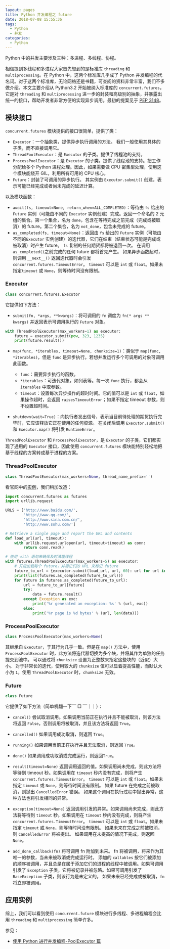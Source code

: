 ```yaml
---
layout: pages
title: Python 并发编程之 future
date: 2018-07-08 15:55:36
tags:
  - Python
  - 并发
categories:
  - Python
---
```


Python 中的并发主要涉及三种：多进程、多线程、协程。

相信提到多线程和多进程大家首先想到的是标准库 `threading` 和 `multiprocessing`。在 Python 中，这两个标准库几乎成了 Python 并发编程的代名词。对于这两个标准库，无论网络还是书籍，可查阅的资料非常丰富，我们不多做介绍。本文主要介绍从 Python3.2 开始被纳入标准库的 `concurrent.futures`，它是对 `threading` 和 `multiprocessing` 进一步的封装和高级别的抽象，并暴露出统一的接口，帮助开发者非常方便的实现异步调用。最初的提案见于 [PEP 3148](https://www.python.org/dev/peps/pep-3148/)。

<!-- more -->

## 模块接口

`concurrent.futures` 模块提供的接口很简单，提供了类：

- `Executor`：一个抽象类，提供异步执行调用的方法。 我们一般使用其具体的子类，而不直接调用它。
- `ThreadPoolExecutor`：是 `Executor` 的子类。提供了线程池的支持。
- `ProcessPoolExecutor`：是 `Executor` 的子类。提供了线程池的支持。把工作分配给多个 Python 进程处理。因此，如果需要做 CPU 密集型处理，使用这个模块能绕开 GIL，利用所有可用的 CPU 核心。
- `Future`：封装了可调用的异步执行。 其实例由 `Executor.submit()` 创建，表示可能已经完成或者尚未完成的延迟计算。

以及模块函数：

- `await(fs, timeout=None, return_when=ALL_COMPLETED)`：等待由 `fs` 给出的 `Future` 实例（可能由不同的 `Executor` 实例创建）完成。返回一个命名的 2 元组的集合。第一个集合，名为 `done`，包含在等待完成之前完成（完成或被取消）的 future。第二个集合，名为 `not_done`，包含未完成的 future。
- `as_completed(fs, timeout=None)`：返回由 `fs` 给出的 `Future` 实例（可能由不同的`Executor` 实例创建）的迭代器，它们在结束（结束状态可能是完成或被取消）时产生 future。 `fs` 复制的任何期货都将被退回一次。 在调用 `as_completed()`之前完成的任何 future 都将首先产生。 如果异步函数超时，则调用 `__next__()` 返回迭代器时会引发 `concurrent.futures.TimeoutError`。 `timeout` 可以是 `int` 或 `float`。如果未指定`timeout` 或 `None`，则等待时间没有限制。

### Executor

```python
class concurrent.futures.Executor
```

它提供如下方法：

- `submit(fn, *args, **kwargs)`：将可调用的 `fn` 调度为 `fn(* args ** kwargs)` 并返回表示可调用执行的 `Future` 对象。

```python
with ThreadPoolExecutor(max_workers=1) as executor:
    future = executor.submit(pow, 323, 1235)
    print(future.result())
```

- `map(func, *iterables, timeout=None, chunksize=1)`：类似于 `map(func, *iterables)`，但是 `func` 是异步执行。若想并发运行多个可调用的对象可调用此函数。

  - `func`：需要异步执行的函数。
  - `*iterables`：可迭代对象，如列表等。每一次 `func` 执行，都会从 `iterables` 中取参数。
  - `timeout`：设置每次异步操作的超时时间。它的值可以是 `int` 或 `float`，如果操作超时，会返回 `raisesTimeoutError`；如果不指定 timeout 参数，则不设置超时间。

- `shutdown(wait=True)`：向执行者发出信号，表示当目前待处理的期货执行完毕时，它应该释放它正在使用的任何资源。 在关闭后调用 `Executor.submit()` 和 `Executor.map()` 将引发 `RuntimeError`。

`ThreadPoolExecutor` 和 `ProcessPoolExecutor`，是 `Executor` 的子类，它们都实现了通用的 `Executor` 接口，因此使用 `concurrent.futures` 模块能特别轻松地把基于线程的方案转成基于进程的方案。

### ThreadPoolExecutor

```python
class ThreadPoolExecutor(max_workers=None, thread_name_prefix='')
```

看官网中的[实例](https://docs.python.org/3/library/concurrent.futures.html#threadpoolexecutor-example)，我们稍加改造：

```python
import concurrent.futures as futures
import urllib.request

URLS = ['http://www.baidu.com/',
        'http://www.qq.com/',
        'http://www.sina.com.cn/',
        'http://www.sohu.com/']

# Retrieve a single page and report the URL and contents
def load_url(url, timeout):
    with urllib.request.urlopen(url, timeout=timeout) as conn:
        return conn.read()

# 使用 with 语句来确保及时清理线程
with futures.ThreadPoolExecutor(max_workers=5) as executor:
    # 开启加载每个 future，并用它们的 URL 来标记 future
    future_to_url = {executor.submit(load_url, url, 60): url for url in URLS}
    print(list(futures.as_completed(future_to_url)))
    for future in futures.as_completed(future_to_url):
        url = future_to_url[future]
        try:
            data = future.result()
        except Exception as exc:
            print('%r generated an exception: %s' % (url, exc))
        else:
            print('%r page is %d bytes' % (url, len(data)))
```

### ProcessPoolExecutor

```python
class ProcessPoolExecutor(max_workers=None)
```

其继承自 `Executor`，于其行为几乎一致。但是在 `map()` 方法中，使用 `ProcessPoolExecutor` 时，此方法将迭代器切换为多个块，并将其作为单独的任务提交到池中。 可以通过将 `chunksize` 设置为正整数来指定这些块的（近似）大小。 对于非常长的迭代，使用较大的 `chunksize` 值可以显着提高性能，而默认大小为 `1`。使用 `ThreadPoolExecutor` 时，`chunksize` 无效。

### Future

```python
class Future
```

它提供了如下方法（简单机翻一下￣ □ ￣｜｜）：

- `cancel()`
  尝试取消调用。如果调用当前正在执行并且不能被取消，则该方法将返回 `False`，否则调用将被取消，并且该方法将返回 `True`。

- `cancelled()`
  如果调用成功取消，则返回 `True`。

- `running()`
  如果调用当前正在执行并且无法取消，则返回 `True`。

- `done()`
  如果调用成功取消或完成运行，则返回`True`。

- `result(timeout=None)`
  返回调用返回的值。如果调用尚未完成，则此方法将等待到 timeout 秒。如果调用在 `timeout` 秒内没有完成，则将产生 `concurrent.futures.TimeoutError`。 `timeout` 可以是 `int` 或 `float`。如果未指定 `timeout` 或 `None`，则等待时间没有限制。
  如果 future 在完成之前被取消，则抛出 `CancelledError` 错误。
  如果这个调用在执行过程中抛出异常，这种方法也将引发相同的异常。

- `exception(timeout=None)`
  返回调用引发的异常。如果调用尚未完成，则此方法将等待到 `timeout` 秒。如果调用在 `timeout` 秒内没有完成，则将产生 `concurrent.futures.TimeoutError`。 `timeout` 可以是 `int` 或 `float`。如果未指定 `timeout` 或 `None`，则等待时间没有限制。
  如果未来在完成之前被取消，则 `CancelledError` 将被提出。
  如果调用在未提高的情况下完成，则返回 `None`。

- `add_done_callback(fn)`
  将可调用 fn 附加到未来。 fn 将被调用，将来作为其唯一的参数，当未来被取消或完成运行时。
  添加的 `callables` 按它们被添加的顺序被调用，并且总是在属于添加它们的进程的线程中被调用。如果可调用引发了 `Exception` 子类，它将被记录并被忽略。如果可调用引发了 `BaseException` 子类，则该行为是未定义的。
  如果未来已经完成或被取消，`fn` 将立即被调用。

## 应用实例

<!--
```python
def download_many(cc_list):
    cc_list = cc_list[:5] ➊
    with futures.ThreadPoolExecutor(max_workers=3) as executor: ➋
        to_do = []
        for cc in sorted(cc_list): ➌
            future = executor.submit(download_one, cc) ➍
            to_do.append(future) ➎
            msg = 'Scheduled for {}: {}'
            print(msg.format(cc, future)) ➏
    results = []
    for future in futures.as_completed(to_do): ➐
        res = future.result() ➑
        msg = '{} result: {!r}'
        print(msg.format(future, res)) ➒
        results.append(res)
    return len(results)
``` -->

综上，我们可以看到使用 `concurrent.future` 模块进行多线程、多进程编程会比用 `threading` 和 `multiprocessing` 简单许多。

参见：

- [使用 Python 进行并发编程-PoolExecutor 篇](http://www.dongwm.com/archives/%E4%BD%BF%E7%94%A8Python%E8%BF%9B%E8%A1%8C%E5%B9%B6%E5%8F%91%E7%BC%96%E7%A8%8B-PoolExecutor%E7%AF%87/)
